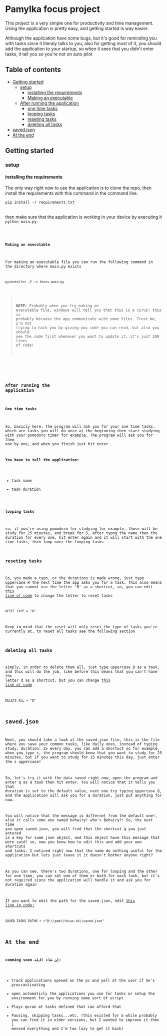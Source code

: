 # Pamylka focus project

This project is a very simple one for productivity and time management. Using the application is pretty easy, and getting started is way easier.

Although the application have some bugs, but it's good for reminding you with tasks since it literaly talks to you, also for getting most of it, you should add the application to your startup, so when it sees that you didn't enter tasks, it tell you so you're not on auto pilot

## Table of contents

- [Getting started](#getting-started)
  - [setup](#setup)
    - [installing the requirements](#installing-the-requirements)
    - [Making an executable](#making-an-executable)
  - [After running the application](#after-running-the-application)
    - [one time tasks](#one-time-tasks)
    - [looping tasks](#looping-tasks)
    - [reseting tasks](#reseting-tasks)
    - [deleting all tasks](#deleting-all-tasks)
- [saved.json](#savedjson)
- [At the end](#at-the-end)

## Getting started

### setup

#### installing the requirements

The only way right now to use the application is to clone the repo, then install the requirements with this command in the command line.

    pip install -r requirements.txt

<br>
then make sure that the application is working in your device by executing it <code>python main.py</hel>.
<br>

#### Making an executable

For making an executable file you can run the following command in the directory where main.py exists

    pyinstaller -F -n focus main.py

> **_NOTE:_** Probably when you try making an executable file, windows will tell you that this is a virus! this is probably becuase the app communicate with some files. Trust me, I'm not trying to hack you by giving you code you can read, but also you should see the code first whenever you want to update it, it's just 200 lines of code!

<br>

### After running the application

#### One time tasks

So, basicly here, the program will ask you for your one time tasks, which are tasks you will do once at the beginning then start studying with your pomodoro timer for example. The program will ask you for them one by one, and when you finish just hit enter
<br>

**You have to tell the application:**

- task name
- task duration

#### looping tasks

so, if you're using pomodoro for studying for example, those will be study for 25 minutes, and break for 5, after typng the name then the duration for every one, hit enter again and it will start with the one time tasks, then loop over the looping tasks

### reseting tasks

So, you made a typo, or the durations is made wrong, just type uppercase R the next time the app asks you for a task. This also means that you cannot use the letter 'R' as a shortcut, so, you can edit [this line of code](https://github.com/ahmed-elbehairy7/Focus/blob/bad46936ca599ac9c3bbe98ad4185da2d4abf8f4/main.py#L16) to change the letter to reset tasks

    RESET_TYPE = "R"

Keep in mind that the reset will only reset the type of tasks you're currently at, to reset all tasks see the following section

### deleting all tasks

simply, in order to delete them all, just type uppercase D as a task, and this will do the job, like before this means that you can't have the letter d as a shortcut, but you can change [this line of code](https://github.com/ahmed-elbehairy7/Focus/blob/bad46936ca599ac9c3bbe98ad4185da2d4abf8f4/main.py#15)

    DELETE_ALL = "D"

## saved.json

Next, you should take a look at the saved.json file, this is the file where you save your common tasks, like daily ones, instead of typing study, duration: 25 every day, you can add a shortuct so for example, when you type s, the program should know that you want to study for 25 minutes, but if you want to study for 15 minutes this day, just enter the s uppercase!

So, let's try it with the data saved right now, open the program and enter q as a task then hit enter. You will notice that it tells you that duration is set to the default value, next one try typing uppercase Q, and the application will ask you for a duration, just put anything for now.

You will notice that the message is differnet from the default one!, also it calls some one named behairy! who's Behairy?! So, the next time you open saved.json, you will find that the shortcut q you just entered is a key for some json object, and this object have this message that were said! so, now you know how to edit this and add your own shortcuts and tasks. I noticed right now that the name do nothing useful for the application but lets just leave it it doesn't bother anyone right?

As you can see, there's two durations, one for looping and the other for one time, you can set one of them or both for each task, but it's not required since the application will handle it and ask you for duration again

If you want to edit the path for the saved.json, edit [this line in code:](https://github.com/ahmed-elbehairy7/Focus/blob/bad46936ca599ac9c3bbe98ad4185da2d4abf8f4/main.py#L17)

    SAVED_TASKS_PATHS = r"D:\\pam\\focus.io\\saved.json"

## At the end

**comming soon إن شاء الله:**

- track applications opened on the pc and yell at the user if he's procrastinating
- open automaticly the applications you use for tasks or setup the environment for you by running some sort of script
- Plays quran at tasks defined that can afford that
- Pausing, skipping tasks...etc. (this existed for a while probably you can find it in older versions, but I wanted to improve it then i messed everything and I'm too lazy to get it back)
